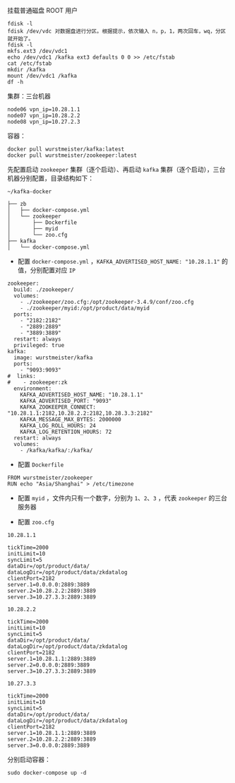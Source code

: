 挂载普通磁盘 ROOT 用户

```
fdisk -l 
fdisk /dev/vdc 对数据盘进行分区。根据提示，依次输入 n，p，1，两次回车，wq，分区就开始了。
fdisk -l 
mkfs.ext3 /dev/vdc1
echo /dev/vdc1 /kafka ext3 defaults 0 0 >> /etc/fstab
cat /etc/fstab
mkdir /kafka
mount /dev/vdc1 /kafka
df -h
```

集群：三台机器

```
node06 vpn_ip=10.28.1.1
node07 vpn_ip=10.28.2.2
node08 vpn_ip=10.27.2.3
```

容器：

```
docker pull wurstmeister/kafka:latest
docker pull wurstmeister/zookeeper:latest
```

先配置启动 `zookeeper` 集群（逐个启动）、再启动 `kafka` 集群（逐个启动），三台机器分别配置，目录结构如下：

```
~/kafka-docker

├── zb
│   ├── docker-compose.yml
│   └── zookeeper
│       ├── Dockerfile
│       ├── myid
│       └── zoo.cfg
├── kafka
│   └── docker-compose.yml

```

* 配置 `docker-compose.yml` ，`KAFKA_ADVERTISED_HOST_NAME: "10.28.1.1"` 的值，分别配置对应 `IP`

```
zookeeper:
  build: ./zookeeper/
  volumes:
    - ./zookeeper/zoo.cfg:/opt/zookeeper-3.4.9/conf/zoo.cfg
    - ./zookeeper/myid:/opt/product/data/myid
  ports:
    - "2182:2182"
    - "2889:2889"
    - "3889:3889"
  restart: always
  privileged: true
kafka:
  image: wurstmeister/kafka
  ports:
    - "9093:9093"
#  links:
#    - zookeeper:zk
  environment:
    KAFKA_ADVERTISED_HOST_NAME: "10.28.1.1"
    KAFKA_ADVERTISED_PORT: "9093"
    KAFKA_ZOOKEEPER_CONNECT: "10.28.1.1:2182,10.28.2.2:2182,10.28.3.3:2182"
    KAFKA_MESSAGE_MAX_BYTES: 2000000
    KAFKA_LOG_ROLL_HOURS: 24
    KAFKA_LOG_RETENTION_HOURS: 72
  restart: always
  volumes:
    - /kafka/kafka/:/kafka/
```

* 配置 `Dockerfile`

```
FROM wurstmeister/zookeeper
RUN echo "Asia/Shanghai" > /etc/timezone
```

* 配置 `myid` ，文件内只有一个数字，分别为 `1`、`2`、`3` ，代表 `zookeeper` 的三台服务器

* 配置 `zoo.cfg`

`10.28.1.1`

```
tickTime=2000
initLimit=10
syncLimit=5
dataDir=/opt/product/data/
dataLogDir=/opt/product/data/zkdatalog
clientPort=2182
server.1=0.0.0.0:2889:3889
server.2=10.28.2.2:2889:3889
server.3=10.27.3.3:2889:3889
```

`10.28.2.2`

```
tickTime=2000
initLimit=10
syncLimit=5
dataDir=/opt/product/data/
dataLogDir=/opt/product/data/zkdatalog
clientPort=2182
server.1=10.28.1.1:2889:3889
server.2=0.0.0.0:2889:3889
server.3=10.27.3.3:2889:3889
```

`10.27.3.3`

```
tickTime=2000
initLimit=10
syncLimit=5
dataDir=/opt/product/data/
dataLogDir=/opt/product/data/zkdatalog
clientPort=2182
server.1=10.28.1.1:2889:3889
server.2=10.28.2.2:2889:3889
server.3=0.0.0.0:2889:3889
```

分别启动容器：

`sudo docker-compose up -d`

